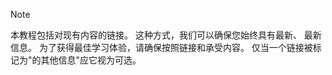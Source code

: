 > [!NOTE]
> 本教程包括对现有内容的链接。 这种方式，我们可以确保您始终具有最新、 最新信息。 为了获得最佳学习体验，请确保按照链接和承受内容。 仅当一个链接被标记为"的其他信息"应它视为可选。
